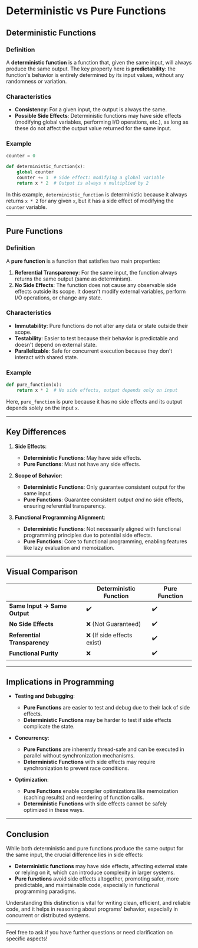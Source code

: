 # Deterministic vs Pure Functions

## **Deterministic Functions**

### **Definition**

A **deterministic function** is a function that, given the same input, will always produce the same output. The key property here is **predictability**: the function's behavior is entirely determined by its input values, without any randomness or variation.

### **Characteristics**

- **Consistency**: For a given input, the output is always the same.
- **Possible Side Effects**: Deterministic functions may have side effects (modifying global variables, performing I/O operations, etc.), as long as these do not affect the output value returned for the same input.

### **Example**

```python
counter = 0

def deterministic_function(x):
    global counter
    counter += 1  # Side effect: modifying a global variable
    return x * 2  # Output is always x multiplied by 2
```

In this example, `deterministic_function` is deterministic because it always returns `x * 2` for any given `x`, but it has a side effect of modifying the `counter` variable.

---

## **Pure Functions**

### **Definition**

A **pure function** is a function that satisfies two main properties:

1. **Referential Transparency**: For the same input, the function always returns the same output (same as determinism).
2. **No Side Effects**: The function does not cause any observable side effects outside its scope. It doesn't modify external variables, perform I/O operations, or change any state.

### **Characteristics**

- **Immutability**: Pure functions do not alter any data or state outside their scope.
- **Testability**: Easier to test because their behavior is predictable and doesn't depend on external state.
- **Parallelizable**: Safe for concurrent execution because they don't interact with shared state.

### **Example**

```python
def pure_function(x):
    return x * 2  # No side effects, output depends only on input
```

Here, `pure_function` is pure because it has no side effects and its output depends solely on the input `x`.

---

## **Key Differences**

1. **Side Effects**:

   - **Deterministic Functions**: May have side effects.
   - **Pure Functions**: Must not have any side effects.

2. **Scope of Behavior**:

   - **Deterministic Functions**: Only guarantee consistent output for the same input.
   - **Pure Functions**: Guarantee consistent output _and_ no side effects, ensuring referential transparency.

3. **Functional Programming Alignment**:
   - **Deterministic Functions**: Not necessarily aligned with functional programming principles due to potential side effects.
   - **Pure Functions**: Core to functional programming, enabling features like lazy evaluation and memoization.

---

## **Visual Comparison**

|                              | **Deterministic Function** | **Pure Function** |
| ---------------------------- | -------------------------- | ----------------- |
| **Same Input → Same Output** | ✔️                         | ✔️                |
| **No Side Effects**          | ❌ (Not Guaranteed)        | ✔️                |
| **Referential Transparency** | ❌ (If side effects exist) | ✔️                |
| **Functional Purity**        | ❌                         | ✔️                |

---

## **Implications in Programming**

- **Testing and Debugging**:

  - **Pure Functions** are easier to test and debug due to their lack of side effects.
  - **Deterministic Functions** may be harder to test if side effects complicate the state.

- **Concurrency**:

  - **Pure Functions** are inherently thread-safe and can be executed in parallel without synchronization mechanisms.
  - **Deterministic Functions** with side effects may require synchronization to prevent race conditions.

- **Optimization**:
  - **Pure Functions** enable compiler optimizations like memoization (caching results) and reordering of function calls.
  - **Deterministic Functions** with side effects cannot be safely optimized in these ways.

---

## **Conclusion**

While both deterministic and pure functions produce the same output for the same input, the crucial difference lies in side effects:

- **Deterministic functions** may have side effects, affecting external state or relying on it, which can introduce complexity in larger systems.
- **Pure functions** avoid side effects altogether, promoting safer, more predictable, and maintainable code, especially in functional programming paradigms.

Understanding this distinction is vital for writing clean, efficient, and reliable code, and it helps in reasoning about programs' behavior, especially in concurrent or distributed systems.

---

Feel free to ask if you have further questions or need clarification on specific aspects!
